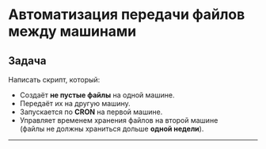 # Автоматизация передачи файлов между машинами

## Задача
Написать скрипт, который:
- Создаёт **не пустые файлы** на одной машине.
- Передаёт их на другую машину.
- Запускается по **CRON** на первой машине.
- Управляет временем хранения файлов на второй машине  
  (файлы не должны храниться дольше **одной недели**).
---